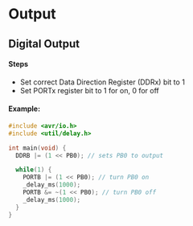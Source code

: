 # Output

## Digital Output

#### Steps

* Set correct Data Direction Register (DDRx) bit to 1
* Set PORTx register bit to 1 for on, 0 for off

#### Example:

```c
#include <avr/io.h>
#include <util/delay.h>

int main(void) {
  DDRB |= (1 << PB0); // sets PB0 to output

  while(1) {
    PORTB |= (1 << PB0); // turn PB0 on
    _delay_ms(1000);
    PORTB &= ~(1 << PB0); // turn PB0 off
    _delay_ms(1000);
  }
}
```
